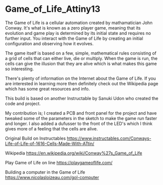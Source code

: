 # Game_of_Life_Attiny13

The Game of Life is a cellular automation created by mathamatician John Conway. It's what is known as a zero player game, meaning that its evolution and game play is determined by its initial state and requires no further input. You interact with the Game of Life by creating an initial configuration and observing how it evolves.

The game itself is based on a few, simple, mathematical rules consisting of a grid of cells that can either live, die or multiply. When the game is run, the cells can give the illusion that they are alive which is what makes this game so interesting.

There's plenty of information on the Internet about the Game of Life. If you are interested in learning more then definitely check out the Wikipedia page which has some great resources and info.

This build is based on another Instructable by Sanuki Udon who created the code and project.

My contribution is; I created a PCB and front panel for the project and have tweaked some of the parameters in the sketch to make the game run faster and longer.  I also added a dufusser to the front of the LED's which I think gives more of a feeling that the cells are alive.

Original Build on Instructables
https://www.instructables.com/Conways-Life-of-Life-of-1616-Cells-Made-With-ATtin/

Wikipedia
https://en.wikipedia.org/wiki/Conway%27s_Game_of_Life

Play Game of Life on line
https://playgameoflife.com/

Building a computer in the Game of Life
https://www.nicolasloizeau.com/gol-computer
